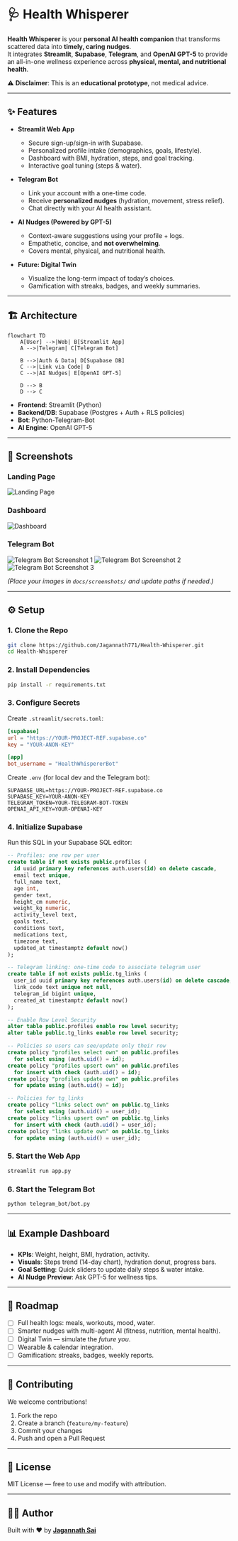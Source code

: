 # 🩺 Health Whisperer

**Health Whisperer** is your **personal AI health companion** that transforms scattered data into **timely, caring nudges**.  
It integrates **Streamlit**, **Supabase**, **Telegram**, and **OpenAI GPT-5** to provide an all-in-one wellness experience across **physical, mental, and nutritional health**.

⚠️ **Disclaimer**: This is an **educational prototype**, not medical advice.

---

## ✨ Features

- **Streamlit Web App**
  - Secure sign-up/sign-in with Supabase.
  - Personalized profile intake (demographics, goals, lifestyle).
  - Dashboard with BMI, hydration, steps, and goal tracking.
  - Interactive goal tuning (steps & water).

- **Telegram Bot**
  - Link your account with a one-time code.
  - Receive **personalized nudges** (hydration, movement, stress relief).
  - Chat directly with your AI health assistant.

- **AI Nudges (Powered by GPT-5)**
  - Context-aware suggestions using your profile + logs.
  - Empathetic, concise, and **not overwhelming**.
  - Covers mental, physical, and nutritional health.

- **Future: Digital Twin**
  - Visualize the long-term impact of today’s choices.
  - Gamification with streaks, badges, and weekly summaries.

---

## 🏗️ Architecture

```mermaid
flowchart TD
    A[User] -->|Web| B[Streamlit App]
    A -->|Telegram| C[Telegram Bot]

    B -->|Auth & Data| D[Supabase DB]
    C -->|Link via Code| D
    C -->|AI Nudges| E[OpenAI GPT-5]

    D --> B
    D --> C
```

- **Frontend**: Streamlit (Python)  
- **Backend/DB**: Supabase (Postgres + Auth + RLS policies)  
- **Bot**: Python-Telegram-Bot  
- **AI Engine**: OpenAI GPT-5  

---

## 📸 Screenshots

### Landing Page
![Landing Page](docs/screenshots/landing.png)

### Dashboard
![Dashboard](docs/screenshots/dashboard.png)

### Telegram Bot
![Telegram Bot Screenshot 1](docs/screenshots/image.png)
![Telegram Bot Screenshot 2](docs/screenshots/image1.png)
![Telegram Bot Screenshot 3](docs/screenshots/image2.png)



*(Place your images in `docs/screenshots/` and update paths if needed.)*

---

## ⚙️ Setup

### 1. Clone the Repo
```bash
git clone https://github.com/Jagannath771/Health-Whisperer.git
cd Health-Whisperer
```

### 2. Install Dependencies
```bash
pip install -r requirements.txt
```

### 3. Configure Secrets
Create `.streamlit/secrets.toml`:
```toml
[supabase]
url = "https://YOUR-PROJECT-REF.supabase.co"
key = "YOUR-ANON-KEY"

[app]
bot_username = "HealthWhispererBot"
```

Create `.env` (for local dev and the Telegram bot):
```env
SUPABASE_URL=https://YOUR-PROJECT-REF.supabase.co
SUPABASE_KEY=YOUR-ANON-KEY
TELEGRAM_TOKEN=YOUR-TELEGRAM-BOT-TOKEN
OPENAI_API_KEY=YOUR-OPENAI-KEY
```

### 4. Initialize Supabase
Run this SQL in your Supabase SQL editor:

```sql
-- Profiles: one row per user
create table if not exists public.profiles (
  id uuid primary key references auth.users(id) on delete cascade,
  email text unique,
  full_name text,
  age int,
  gender text,
  height_cm numeric,
  weight_kg numeric,
  activity_level text,
  goals text,
  conditions text,
  medications text,
  timezone text,
  updated_at timestamptz default now()
);

-- Telegram linking: one-time code to associate telegram user
create table if not exists public.tg_links (
  user_id uuid primary key references auth.users(id) on delete cascade,
  link_code text unique not null,
  telegram_id bigint unique,
  created_at timestamptz default now()
);

-- Enable Row Level Security
alter table public.profiles enable row level security;
alter table public.tg_links enable row level security;

-- Policies so users can see/update only their row
create policy "profiles select own" on public.profiles
  for select using (auth.uid() = id);
create policy "profiles upsert own" on public.profiles
  for insert with check (auth.uid() = id);
create policy "profiles update own" on public.profiles
  for update using (auth.uid() = id);

-- Policies for tg_links
create policy "links select own" on public.tg_links
  for select using (auth.uid() = user_id);
create policy "links upsert own" on public.tg_links
  for insert with check (auth.uid() = user_id);
create policy "links update own" on public.tg_links
  for update using (auth.uid() = user_id);
```

### 5. Start the Web App
```bash
streamlit run app.py
```

### 6. Start the Telegram Bot
```bash
python telegram_bot/bot.py
```

---

## 📊 Example Dashboard

- **KPIs**: Weight, height, BMI, hydration, activity.  
- **Visuals**: Steps trend (14-day chart), hydration donut, progress bars.  
- **Goal Setting**: Quick sliders to update daily steps & water intake.  
- **AI Nudge Preview**: Ask GPT-5 for wellness tips.  

---

## 🚀 Roadmap

- [ ] Full health logs: meals, workouts, mood, water.  
- [ ] Smarter nudges with multi-agent AI (fitness, nutrition, mental health).  
- [ ] Digital Twin — simulate the *future you*.  
- [ ] Wearable & calendar integration.  
- [ ] Gamification: streaks, badges, weekly reports.  

---

## 🤝 Contributing

We welcome contributions!  

1. Fork the repo  
2. Create a branch (`feature/my-feature`)  
3. Commit your changes  
4. Push and open a Pull Request  

---

## 📜 License

MIT License — free to use and modify with attribution.

---

## 👨‍💻 Author

Built with ❤️ by **[Jagannath Sai](https://github.com/Jagannath771)**
